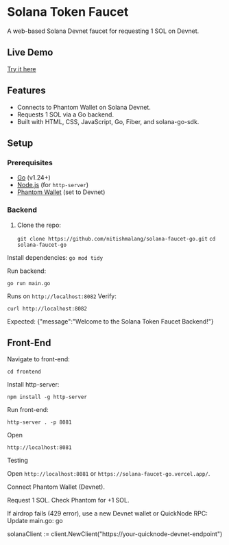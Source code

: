 # Solana Token Faucet 
A web-based Solana Devnet faucet for requesting 1 SOL on Devnet.

## Live Demo
[Try it here](https://solana-faucet-go.vercel.app/)

## Features
- Connects to Phantom Wallet on Solana Devnet.
- Requests 1 SOL via a Go backend.
- Built with HTML, CSS, JavaScript, Go, Fiber, and solana-go-sdk.

## Setup
### Prerequisites
- [Go](https://go.dev/dl/) (v1.24+)
- [Node.js](https://nodejs.org/) (for `http-server`)
- [Phantom Wallet](https://phantom.app/) (set to Devnet)

### Backend
1. Clone the repo:
 
   `git clone https://github.com/nitishmalang/solana-faucet-go.git`
   `cd solana-faucet-go`

Install dependencies:
   `go mod tidy`

Run backend:

   `go run main.go`

Runs on `http://localhost:8082`
  Verify:

`curl http://localhost:8082`

Expected: {"message":"Welcome to the Solana Token Faucet Backend!"}

## Front-End

Navigate to front-end:

`cd frontend`

Install http-server:

`npm install -g http-server`

Run front-end:

`http-server . -p 8081`

Open 

`http://localhost:8081`

Testing

Open `http://localhost:8081` or `https://solana-faucet-go.vercel.app/`.

Connect Phantom Wallet (Devnet).

Request 1 SOL. Check Phantom for +1 SOL.

If airdrop fails (429 error), use a new Devnet wallet or QuickNode RPC:
Update main.go:
go

solanaClient := client.NewClient("https://your-quicknode-devnet-endpoint")

